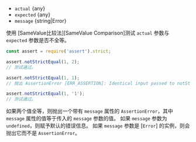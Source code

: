 <!-- YAML
added: v0.1.21
changes:
  - version: v10.0.0
    pr-url: https://github.com/nodejs/node/pull/17003
    description: Used comparison changed from Strict Equality to `Object.is()`
-->
* `actual` {any}
* `expected` {any}
* `message` {string|Error}

使用 [SameValue比较法][SameValue Comparison]测试 `actual` 参数与 `expected` 参数是否不全等。

```js
const assert = require('assert').strict;

assert.notStrictEqual(1, 2);
// 测试通过。

assert.notStrictEqual(1, 1);
// 抛出 AssertionError [ERR_ASSERTION]: Identical input passed to notStrictEqual: 1

assert.notStrictEqual(1, '1');
// 测试通过。
```

如果两个值全等，则抛出一个带有 `message` 属性的 `AssertionError`，其中 `message` 属性的值等于传入的 `message` 参数的值。
如果 `message` 参数为 `undefined`，则赋予默认的错误信息。
如果 `message` 参数是 [`Error`] 的实例，则会抛出它而不是 `AssertionError`。

